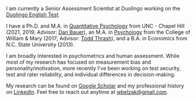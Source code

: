 I am currently a Senior Assessment Scientist at Duolingo working on the [Duolingo English Test](https://englishtest.duolingo.com/research).

I have a Ph.D. and M.A. in [Quantitative Psychology](https://quantpsych.unc.edu/) from UNC - Chapel Hill (2021, 2019; Advisor: [Dan Bauer](https://dbauer.web.unc.edu/)), an M.A. in [Psychology](https://www.wm.edu/as/psych-sciences/index.php) from the College of William & Mary (2017; Advisor: [Todd Thrash](https://www.wm.edu/as/psych-sciences/facultydirectory/thrash_t.php)), and a B.A. in Economics from N.C. State University (2013).

I am broadly interested in psychometrics and human assessment. While most of my research has focused on measurement bias and personality/motivation, more recently I've been working on test security, test and rater reliability, and individual differences in decision-making.

My research can be found on [Google Scholar](https://scholar.google.com/citations?hl=en&user=Lt-RGPwAAAAJ) and my professional history on [LinkedIn](https://www.linkedin.com/in/williambelzak/). Feel free to reach out anytime at <wbelzak@gmail.com>.
